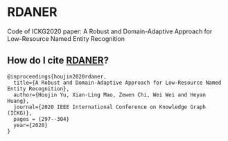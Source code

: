 # RDANER
Code of ICKG2020 paper: A Robust and Domain-Adaptive Approach for Low-Resource Named Entity Recognition
## How do I cite [RDANER](https://arxiv.org/abs/2101.00388)?
```
@inproceedings{houjin2020rdaner,
  title={A Robust and Domain-Adaptive Approach for Low-Resource Named Entity Recognition},
  author={Houjin Yu, Xian-Ling Mao, Zewen Chi, Wei Wei and Heyan Huang},
  journal={2020 IEEE International Conference on Knowledge Graph (ICKG)},
  pages = {297--304}
  year={2020}
}
```
